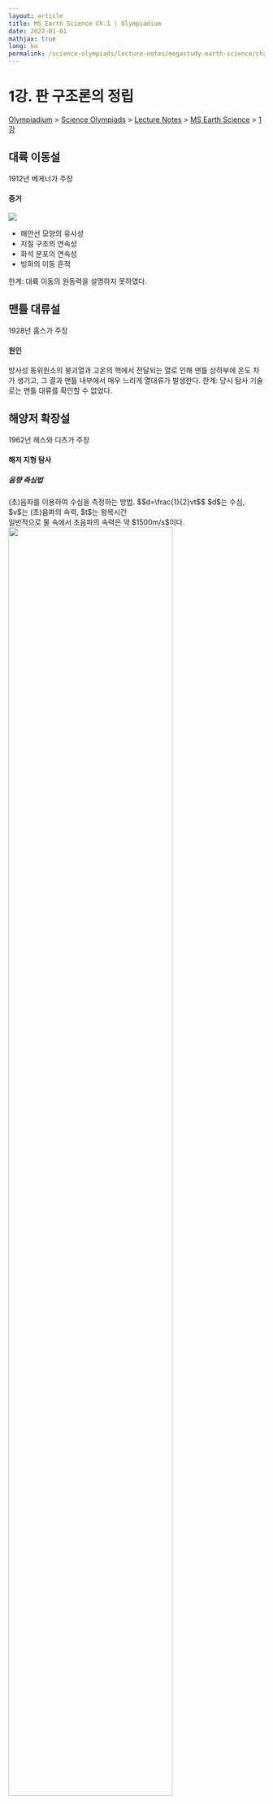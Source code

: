 ```yaml
---
layout: article
title: MS Earth Science Ch.1 | Olympiadium
date: 2022-01-01
mathjax: true
lang: ko
permalink: /science-olympiads/lecture-notes/megastudy-earth-science/chapter-1/
---
```

# 1강. 판 구조론의 정립

<a href="{{ site.homeurl }}">Olympiadium</a> > <a href="{{ site.homeurl }}science-olympiads/">Science Olympiads</a> > <a href="{{ site.homeurl }}science-olympiads/lecture-notes/">Lecture Notes</a> > <a href="{{ site.homeurl }}science-olympiads/lecture-notes/megastudy-earth-science/">MS Earth Science</a> > <a href="{{ site.homeurl }}science-olympiads/lecture-notes/megastudy-earth-science/chapter-1/">1강</a><br>

## 대륙 이동설
1912년 베게너가 주장
#### 증거
<yellowboard>
<span class="image right"><img src="{{ site.url }}{{ site.baseurl }}/assets/images/posts/evidence.svg"></span>
<ul class="inbox">
<li>해안선 모양의 유사성</li>
<li>지질 구조의 연속성</li>
<li>화석 분포의 연속성</li>
<li>빙하의 이동 흔적</li>
</ul>
</yellowboard>
<orangeborder>한계: 대륙 이동의 원동력을 설명하지 못하였다. </orangeborder>

## 맨틀 대류설
1928년 홈스가 주장
#### 원인
<greenboard>
방사성 동위원소의 붕괴열과 고온의 핵에서 전달되는 열로 인해 맨틀 상하부에 온도 차가 생기고, 그 결과 맨틀 내부에서 매우 느리게 열대류가 발생한다. 
</greenboard>
<orangeborder>한계: 당시 탐사 기술로는 맨틀 대류를 확인할 수 없었다. </orangeborder>

## 해양저 확장설
1962년 헤스와 디츠가 주장

#### 해저 지형 탐사
##### 음향 측심법
<greenborder>
(초)음파를 이용하여 수심을 측정하는 방법. $$d=\frac{1}{2}vt$$ $d$는 수심, $v$는 (초)음파의 속력, $t$는 왕복시간 <br>
일반적으로 물 속에서 초음파의 속력은 약 $1500m/s$이다. </greenborder>
<img src="{{ site.url }}{{ site.baseurl }}/assets/images/posts/해저지형.png" width="80%" class="center">

#### 해양저 확장설의 증거
<yellowboard>
<ul class="inbox">
<li>고지자기 줄무늬 대칭</li>
<li>해령에서 멀어질수록 <mark class="white">old thick deep</mark></li>
<li>섭입대에서 대륙쪽으로 갈수록 진원 깊이 ↑</li>
</ul>
</yellowboard>

## 판 구조론
지구의 표면이 크고 작은 여러 개의 판으로 이루어져 있으며, 이들의 상대적인 운동에 의해 지각 변동이 일어난다는 이론
#### 판의 구조
<ul>
<li>암석권(=판): 지각 + 상부 맨틀, 두께 약 100km</li>
<li>연약권: 맨틀 대류가 일어나는 곳, (100~400km)</li>
</ul>

###